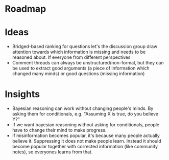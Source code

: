 # Roadmap




# Ideas
- Bridged-based ranking for questions let's the discussion group draw attention towards which information is missing and needs to be reasoned about. If everyone from different perspectives
- Comment threads can always be unstructured/non-formal, but they can be used to extract good arguments (a piece of information which changed many minds) or good questions (missing information)


# Insights
- Bayesian reasoning can work without changing people's minds. By asking them for conditionals, e.g. "Assuming X is true, do you believe Y?"
- If we want bayesian reasoning without asking for conditionals, people have to change their mind to make progress.
- if misinformation becomes popular, it's because many people actually believe it. Suppressing it does not make people learn. Instead it should become popular together with corrected information (like community notes), so everyones learns from that.